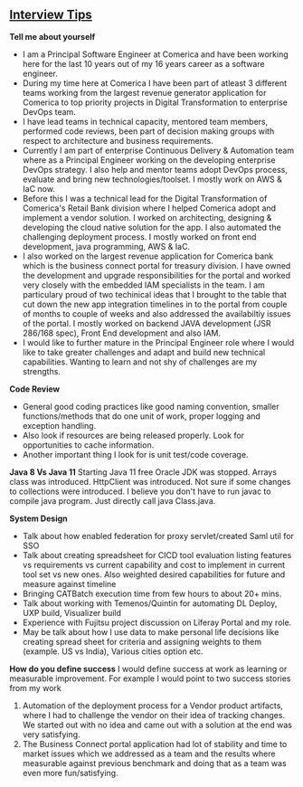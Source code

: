 ## 				**<u>Interview Tips</u>**

**Tell me about yourself**
- I am a Principal Software Engineer at Comerica and have been working here for the last 10 years out of my 16 years career as a software engineer. 
- During my time here at Comerica I have been part of atleast 3 different teams working from the largest revenue generator application for Comerica to top priority projects in Digital Transformation to enterprise DevOps team. 
- I have lead teams in technical capacity, mentored team members, performed code reviews, been part of decision making groups with respect to architecture and business requirements. 
- Currently I am part of enterprise Continuous Delivery & Automation team where as a Principal Engineer working on the developing enterprise DevOps strategy. I also help and mentor teams adopt DevOps process, evaluate and bring new technologies/toolset. I mostly work on AWS & IaC now.
- Before this I was a technical lead for the Digital Transformation of Comerica's Retail Bank division where I helped Comerica adopt and implement a vendor solution. I worked on architecting, designing & developing the cloud native solution for the app. I also automated the challenging deployment process. I mostly worked on front end development, java programming, AWS & IaC. 
- I also worked on the largest revenue application for Comerica bank which is the business connect portal for treasury division. I have owned the development and upgrade responsibilities for the portal and worked very closely with the embedded IAM specialists in the team. I am particulary proud of two techinical ideas that I brought to the table that cut down the new app integration timelines in to the portal from couple of months to couple of weeks and also addressed the availabiltiy issues of the portal. I mostly worked on backend JAVA development (JSR 286/168 spec), Front End development and also IAM.
- I would like to further mature in the Principal Engineer role where I would like to take greater challenges and adapt and build new technical capabilities. Wanting to learn and not shy of challenges are my strengths.

**Code Review**
- General good coding practices like good naming convention, smaller functions/methods that do one unit of work, proper logging and exception handling.
- Also look if resources are being released properly. Look for opportunities to cache information.
- Another important thing I look for is unit test/code coverage.

**Java 8 Vs Java 11**
Starting Java 11 free Oracle JDK was stopped. Arrays class was introduced. HttpClient was introduced. Not sure if some changes to collections were introduced. I believe you don't have to run javac to compile java program. Just directly call java Class.java.

**System Design**

- Talk about how enabled federation for proxy servlet/created Saml util for SSO
- Talk about creating spreadsheet for CICD tool evaluation listing features vs requirements vs current capability and cost to implement in current tool set vs new ones. Also weighted desired capabilities for future and measure against timeline
- Bringing CATBatch execution time from few hours to about 20+ mins.
- Talk about working with Temenos/Quintin for automating DL Deploy, UXP build, Visualizer build
- Experience with Fujitsu project discussion on Liferay Portal and my role.
- May be talk about how I use data to make personal life decisions like creating spread sheet for criteria and assigning weights to them (example. US vs India), Various cities option etc.

**How do you define success**
I would define success at work as learning or measurable improvement. For example I would point to two success stories from my work 
1. Automation of the deployment process for a Vendor product artifacts, where I had to challenge the vendor on their idea of tracking changes. We started out with no idea and came out with a solution at the end was very satisfying.
2. The Business Connect portal application had lot of stability and time to market issues which we addressed as a team and the results where measurable against previous benchmark and doing that as a team was even more fun/satisfying.
